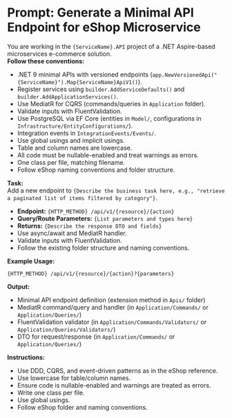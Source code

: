 # Prompt: Generate a Minimal API Endpoint for eShop Microservice

You are working in the `{ServiceName}.API` project of a .NET Aspire-based microservices e-commerce solution.  
**Follow these conventions:**
- .NET 9 minimal APIs with versioned endpoints (`app.NewVersionedApi("{ServiceName}").Map{ServiceName}ApiV1()`).
- Register services using `builder.AddServiceDefaults()` and `builder.AddApplicationServices()`.
- Use MediatR for CQRS (commands/queries in `Application` folder).
- Validate inputs with FluentValidation.
- Use PostgreSQL via EF Core (entities in `Model/`, configurations in `Infrastructure/EntityConfigurations/`).
- Integration events in `IntegrationEvents/Events/`.
- Use global usings and implicit usings.
- Table and column names are lowercase.
- All code must be nullable-enabled and treat warnings as errors.
- One class per file, matching filename.
- Follow eShop naming conventions and folder structure.

**Task:**  
Add a new endpoint to `{Describe the business task here, e.g., "retrieve a paginated list of items filtered by category"}`.

- **Endpoint:** `{HTTP_METHOD} /api/v1/{resource}/{action}`
- **Query/Route Parameters:** `{List parameters and types here}`
- **Returns:** `{Describe the response DTO and fields}`
- Use async/await and MediatR handler.
- Validate inputs with FluentValidation.
- Follow the existing folder structure and naming conventions.

**Example Usage:**
```
{HTTP_METHOD} /api/v1/{resource}/{action}?{parameters}
```

**Output:**  
- Minimal API endpoint definition (extension method in `Apis/` folder)
- MediatR command/query and handler (in `Application/Commands/` or `Application/Queries/`)
- FluentValidation validator (in `Application/Commands/Validators/` or `Application/Queries/Validators/`)
- DTO for request/response (in `Application/Commands/` or `Application/Queries/`)

**Instructions:**  
- Use DDD, CQRS, and event-driven patterns as in the eShop reference.
- Use lowercase for table/column names.
- Ensure code is nullable-enabled and warnings are treated as errors.
- Write one class per file.
- Use global usings.
- Follow eShop folder and naming conventions.
